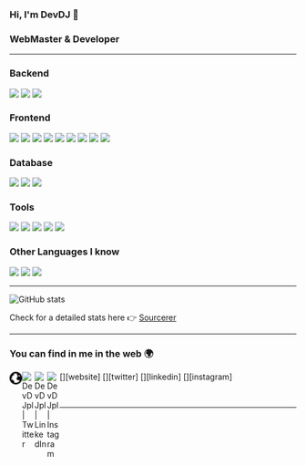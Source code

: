 ### Hi, I'm DevDJ 👋
### WebMaster & Developer


---


### Backend

<img src="https://img.shields.io/badge/-Node.js-3C873A?style=flat&logo=Node.js&logoColor=white">
<img src="https://img.shields.io/badge/-Express.js-787878?style=flat&logo=Express.js&logoColor=white">
<img src="https://img.shields.io/badge/-Progressive Web Apps-5A0FC8?style=flat">

### Frontend

<img src="https://img.shields.io/badge/-HTML5-E34F26?style=flat&logo=html5&logoColor=white">
<img src="https://img.shields.io/badge/-CSS3-1572B6?style=flat&logo=css3&logoColor=white">
<img src="https://img.shields.io/badge/-Sass-cc6699?style=flat&logo=sass&logoColor=ffffff">
<img src="https://img.shields.io/badge/-Bootstrap-563D7C?style=flat&logo=bootstrap&logoColor=white">
<img src="https://img.shields.io/badge/-JavaScript-eed718?style=flat&logo=javascript&logoColor=ffffff">
<img src="https://img.shields.io/badge/-React-000000?style=flat&logo=React&logoColor=00c8ff">
<img src="https://img.shields.io/badge/-Next.js-000000?style=flat&logo=Next.js&logoColor=00c8ff">
<img src="https://img.shields.io/badge/-Nuxt3-000000?style=flat&logo=Nuxt3&logoColor=00c8ff">
<img src="https://img.shields.io/badge/-Vue-000000?style=flat&logo=Vue&logoColor=00c8ff">

### Database

<img src="https://img.shields.io/badge/-MySQL-F29111?style=flat&logo=mysql&logoColor=FFFFFF">
<img src="https://img.shields.io/badge/-MongoDB-4DB33D?style=flat&logo=mongodb&logoColor=FFFFFF">
<img src="https://img.shields.io/badge/-Firebase-FFA611?style=flat&logo=firebase&logoColor=FFFFFF">

### Tools

<img src="http://img.shields.io/badge/-Git-F1502F?style=flat&logo=git&logoColor=FFFFFF">
<img src="http://img.shields.io/badge/-Github-000000?style=flat&logo=github&logoColor=FFFFFF">
<img src="http://img.shields.io/badge/-VS%20Code-007ACC?style=flat&logo=visual%20studio%20code&logoColor=white">
<img src="http://img.shields.io/badge/-Atom-a7dc96?style=flat&logo=atom&logoColor=white">
<img src="http://img.shields.io/badge/-Google%20Cloud%20Platform-4285F4?style=flat&logo=google%20cloud&logoColor=white">

### Other Languages I know
<img src="http://img.shields.io/badge/-Java-F89820?style=flat&logo=java&logoColor=white"> <img src="https://img.shields.io/badge/-C%20&%20C++-659ad2?style=flat&logo=c%2B%2B&logoColor=ffffff"> <img src="https://img.shields.io/badge/-Python-black?style=flat&logo=python&logoColor=white"> 

---


![GitHub stats](https://github-readme-stats.vercel.app/api?username=DevDJpl&show_icons=true&hide_border=true)

Check for a detailed stats here :point_right: [Sourcerer](https://sourcerer.io/DevDJpl)

---


### You can find in me in the web 🌍
[<img align="left" alt="DevDJpl" width="22px" src="https://raw.githubusercontent.com/iconic/open-iconic/master/svg/globe.svg" />][website]
[<img align="left" alt="DevDJpl | Twitter" width="22px" src="https://cdn.jsdelivr.net/npm/simple-icons@v3/icons/twitter.svg" />][twitter]
[<img align="left" alt="DevDJpl | LinkedIn" width="22px" src="https://cdn.jsdelivr.net/npm/simple-icons@v3/icons/linkedin.svg" />][linkedin]
[<img align="left" alt="DevDJpl | Instagram" width="22px" src="https://cdn.jsdelivr.net/npm/simple-icons@v3/icons/instagram.svg" />][instagram]

<br/>


---

<!--
**DevDJpl/DevDJpl** is a ✨ _special_ ✨ repository because its `README.md` (this file) appears on your GitHub profile.

Here are some ideas to get you started:

- 🔭 I’m currently working on ...
- 🌱 I’m currently learning ...
- 👯 I’m looking to collaborate on ...
- 🤔 I’m looking for help with ...
- 💬 Ask me about ...
- 📫 How to reach me: ...
- 😄 Pronouns: ...
- ⚡ Fun fact: ...
-->
